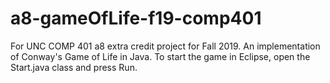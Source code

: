 # a8-gameOfLife-f19-comp401
For UNC COMP 401 a8 extra credit project for Fall 2019. An implementation of Conway's Game of Life in Java.
To start the game in Eclipse, open the Start.java class and press Run.

